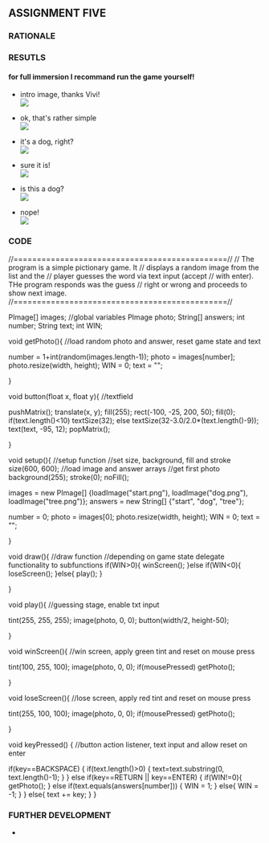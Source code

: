 ## ASSIGNMENT FIVE

### RATIONALE




### RESUTLS
#### for full immersion I recommand run the game yourself!

- intro image, thanks Vivi!\
![](start.png)

- ok, that's rather simple\
![](1.png)

- it's a dog, right?\
![](2.png)

- sure it is!\
![](3.png)

- is this a dog?\
![](4.png)

- nope!\
![](5.png)


### CODE

//==============================================//
// The program is a simple pictionary game. It
// displays a random image from the list and the
// player guesses the word via text input (accept
// with enter). THe program responds was the guess
// right or wrong and proceeds to show next image. 
//==============================================//


PImage[] images;                                //global variables
PImage photo;
String[] answers;
int number;
String text;
int WIN;


void getPhoto(){                                //load random photo and answer, reset game state and text
  
  number = 1+int(random(images.length-1));
  photo = images[number];
  photo.resize(width, height);
  WIN = 0;
  text = "";
  
}


void button(float x, float y){                  //textfield
  
  pushMatrix();
  translate(x, y);
  fill(255);
  rect(-100, -25, 200, 50);
  fill(0);
  if(text.length()<10)
    textSize(32);
  else
    textSize(32-3.0/2.0*(text.length()-9));
  text(text, -95, 12);
  popMatrix();  
  
}
  

void setup(){                                   //setup function
                                                //set size, background, fill and stroke
  size(600, 600);                               //load image and answer arrays
                                                //get first photo
  background(255);
  stroke(0);
  noFill();

  images = new PImage[] {loadImage("start.png"), loadImage("dog.png"), loadImage("tree.png")};
  answers = new String[] {"start", "dog", "tree"};
  
  number = 0;
  photo = images[0];
  photo.resize(width, height);
  WIN = 0;
  text = "";

}

void draw(){                                    //draw function
                                                //depending on game state delegate functionality to subfunctions
  if(WIN>0){
    winScreen();
  }else if(WIN<0){
    loseScreen();
  }else{
    play();
  }
  
}

void play(){                                    //guessing stage, enable txt input
  
  tint(255, 255, 255);
  image(photo, 0, 0);
  button(width/2, height-50);
  
}

void winScreen(){                               //win screen, apply green tint and reset on mouse press
  
  tint(100, 255, 100);
  image(photo, 0, 0);
  if(mousePressed) getPhoto();
  
}

void loseScreen(){                              //lose screen, apply red tint and reset on mouse press
  
  tint(255, 100, 100);
  image(photo, 0, 0);
  if(mousePressed) getPhoto();
  
}

void keyPressed() {                             //button action listener, text input and allow reset on enter
  
  if(key==BACKSPACE) {
    if(text.length()>0) {
      text=text.substring(0, text.length()-1);
    }
  }
  else if(key==RETURN || key==ENTER) {
    if(WIN!=0){
      getPhoto();
    }
    else if(text.equals(answers[number])) {
      WIN = 1;
    }
    else{
      WIN = -1;
    }
  }
  else{
    text += key;
  }
}


### FURTHER DEVELOPMENT

- 
